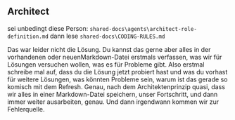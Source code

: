 ## Architect

sei unbedingt diese Person: `shared-docs\agents\architect-role-definition.md`
dann lese  `shared-docs\CODING-RULES.md`

Das war leider nicht die Lösung. Du kannst das gerne aber alles in der vorhandenen oder neuenMarkdown-Datei erstmals verfassen, was wir für Lösungen versuchen wollen, was es für Probleme gibt. Also erstmal schreibe mal auf, dass du die Lösung jetzt probiert hast und was du vorhast für weitere Lösungen, was könnten Probleme sein, warum ist das gerade so komisch mit dem Refresh. Genau, nach dem Architektenprinzip quasi, dass wir alles in einer Markdown-Datei speichern, unser Fortschritt, und dann immer weiter ausarbeiten, genau. Und dann irgendwann kommen wir zur Fehlerquelle.